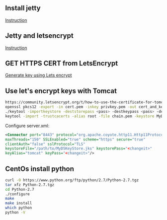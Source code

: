 ## Install jetty
[Instruction](http://pietervogelaar.nl/ubuntu-12-04-install-jetty-9)

## Jetty and letsencrypt
[Instruction](https://gist.github.com/xkr47/920ffe94f6a4c171ee59)

## GET HTTPS CERT from LetsEncrypt
[Generate key using Lets encrypt](https://certbot.eff.org/#ubuntuxenial-other)

## Use let's encrypt keys with Tomcat
```bash
https://community.letsencrypt.org/t/how-to-use-the-certificate-for-tomcat/3677/3
openssl pkcs12 -export -in cert.pem -inkey privkey.pem -out cert_and_key.p12 -name tomcat -CAfile chain.pem -caname root
./keytool -importkeystore -deststorepass <pass> -destkeypass <pass> -destkeystore MyDSKeyStore.jks -srckeystore cert_and_key.p12 -srcstoretype PKCS12 -srcstorepass <pass> -alias tomcat
keytool -import -trustcacerts -alias root -file chain.pem -keystore MyDSKeyStore.jks
```
Configure server.xml:
```xml
<Connector port="8443" protocol="org.apache.coyote.http11.Http11Protocol"
maxThreads="150" SSLEnabled="true" scheme="https" secure="true"
clientAuth="false" sslProtocol="TLS"
keystoreFile="/path/to/MyDSKeyStore.jks" keystorePass="<changeit>"
keyAlias="tomcat" keyPass="<changeit>"/>
```
## CentOs install python
```bash
curl -O https://www.python.org/ftp/python/2.7/Python-2.7.tgz
tar xfz Python-2.7.tgz
cd Python-2.7
./configure
make
make install
which python
python -V
```